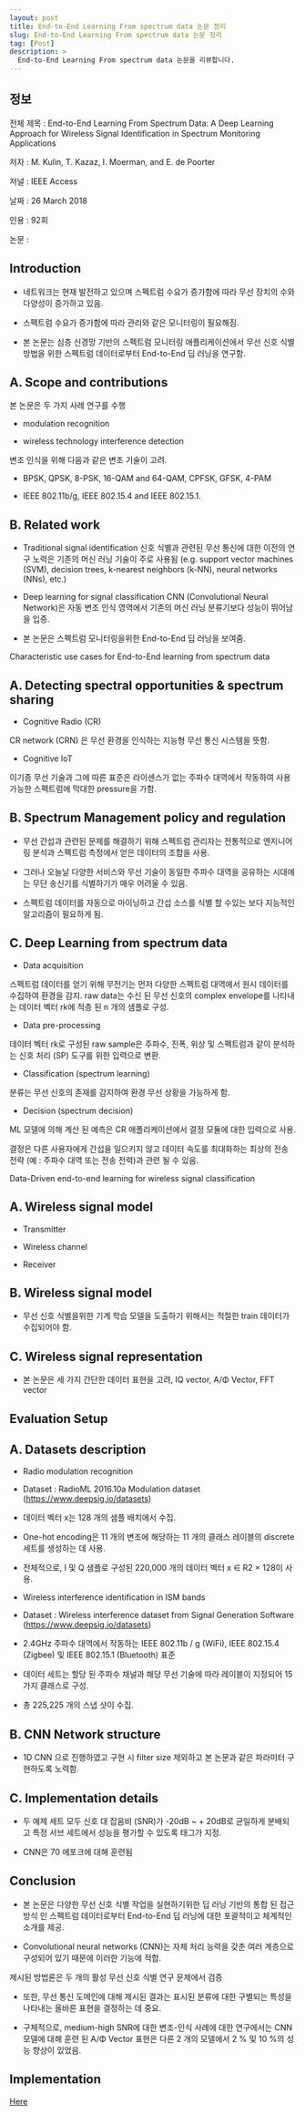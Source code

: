 ```yaml
---
layout: post
title: End-to-End Learning From spectrum data 논문 정리
slug: End-to-End Learning From spectrum data 논문 정리
tag: [Post]
description: >
  End-to-End Learning From spectrum data 논문을 리뷰합니다.
---
```


## 정보

전체 제목 : End-to-End Learning From Spectrum Data: A Deep Learning Approach for Wireless Signal Identification in Spectrum Monitoring Applications

저자 : M. Kulin, T. Kazaz, I. Moerman, and E. de Poorter

저널 : IEEE Access

날짜 : 26 March 2018

인용 : 92회

논문 :

## Introduction

- 네트워크는 현재 발전하고 있으며 스펙트럼 수요가 증가함에 따라 무선 장치의 수와 다양성이 증가하고 있음.

- 스펙트럼 수요가 증가함에 따라 관리와 같은 모니터링이 필요해짐.

- 본 논문는 심층 신경망 기반의 스펙트럼 모니터링 애플리케이션에서 무선 신호 식별 방법을 위한 스펙트럼 데이터로부터 End-to-End 딥 러닝을 연구함.

## A. Scope and contributions

본 논문은 두 가지 사례 연구를 수행

- modulation recognition

- wireless technology interference detection

변조 인식을 위해 다음과 같은 변조 기술이 고려.

- BPSK, QPSK, 8-PSK, 16-QAM and 64-QAM, CPFSK, GFSK, 4-PAM

- IEEE 802.11b/g, IEEE 802.15.4 and IEEE 802.15.1.


## B. Related work

- Traditional signal identification 신호 식별과 관련된 무선 통신에 대한 이전의 연구 노력은 기존의 머신 러닝 기술이 주로 사용됨 (e.g. support vector machines (SVM), decision trees, k-nearest neighbors (k-NN), neural networks (NNs), etc.)

- Deep learning for signal classification CNN (Convolutional Neural Network)은 자동 변조 인식 영역에서 기존의 머신 러닝 분류기보다 성능이 뛰어남을 입증.

- 본 논문은 스펙트럼 모니터링을위한 End-to-End 딥 러닝을 보여줌.

Characteristic use cases for End-to-End learning from spectrum data

## A. Detecting spectral opportunities & spectrum sharing

- Cognitive Radio (CR)

CR network (CRN) 은 무선 환경을 인식하는 지능형 무선 통신 시스템을 뜻함.

- Cognitive IoT

이기종 무선 기술과 그에 따른 표준은 라이센스가 없는 주파수 대역에서 작동하여 사용 가능한 스펙트럼에 막대한 pressure을 가함.

## B. Spectrum Management policy and regulation

- 무선 간섭과 관련된 문제를 해결하기 위해 스펙트럼 관리자는 전통적으로 엔지니어링 분석과 스펙트럼 측정에서 얻은 데이터의 조합을 사용.

- 그러나 오늘날 다양한 서비스와 무선 기술이 동일한 주파수 대역을 공유하는 시대에는 무단 송신기를 식별하기가 매우 어려울 수 있음.

- 스펙트럼 데이터를 자동으로 마이닝하고 간섭 소스를 식별 할 수있는 보다 지능적인 알고리즘이 필요하게 됨.

## C. Deep Learning from spectrum data

- Data acquisition

스펙트럼 데이터를 얻기 위해 무전기는 먼저 다양한 스펙트럼 대역에서 원시 데이터를 수집하여 환경을 감지. raw data는 수신 된 무선 신호의 complex envelope를 나타내는 데이터 벡터 rk에 적층 된 n 개의 샘플로 구성.

- Data pre-processing

데이터 벡터 rk로 구성된 raw sample은 주파수, 진폭, 위상 및 스펙트럼과 같이 분석하는 신호 처리 (SP) 도구를 위한 입력으로 변환.

- Classification (spectrum learning)

분류는 무선 신호의 존재를 감지하여 환경 무선 상황을 가능하게 함.

- Decision (spectrum decision)

ML 모델에 의해 계산 된 예측은 CR 애플리케이션에서 결정 모듈에 대한 입력으로 사용.

결정은 다른 사용자에게 간섭을 일으키지 않고 데이터 속도를 최대화하는 최상의 전송 전략 (예 : 주파수 대역 또는 전송 전력)과 관련 될 수 있음.

Data-Driven end-to-end learning for wireless signal classification

## A. Wireless signal model

- Transmitter

- Wireless channel

- Receiver

## B. Wireless signal model

- 무선 신호 식별을위한 기계 학습 모델을 도출하기 위해서는 적절한 train 데이터가 수집되어야 함.

## C. Wireless signal representation

- 본 논문은 세 가지 간단한 데이터 표현을 고려, IQ vector, A/Φ Vector, FFT vector


## Evaluation Setup


## A. Datasets description

- Radio modulation recognition

- Dataset : RadioML 2016.10a Modulation dataset (https://www.deepsig.io/datasets)

- 데이터 벡터 x는 128 개의 샘플 배치에서 수집.

- One-hot encoding은 11 개의 변조에 해당하는 11 개의 클래스 레이블의 discrete 세트를 생성하는 데 사용.

- 전체적으로, I 및 Q 샘플로 구성된 220,000 개의 데이터 벡터 x ∈ R2 × 128이 사용.

- Wireless interference identification in ISM bands

- Dataset : Wireless interference dataset from Signal Generation Software (https://www.deepsig.io/datasets)

- 2.4GHz 주파수 대역에서 작동하는 IEEE 802.11b / g (WiFi), IEEE 802.15.4 (Zigbee) 및 IEEE 802.15.1 (Bluetooth) 표준

- 데이터 세트는 할당 된 주파수 채널과 해당 무선 기술에 따라 레이블이 지정되어 15 가지 클래스로 구성.

- 총 225,225 개의 스냅 샷이 수집.


## B. CNN Network structure

- 1D CNN 으로 진행하였고 구현 시 filter size 제외하고 본 논문과 같은 파라미터 구현하도록 노력함.

## C. Implementation details

- 두 예제 세트 모두 신호 대 잡음비 (SNR)가 -20dB ~ + 20dB로 균일하게 분배되고 특정 서브 세트에서 성능을 평가할 수 있도록 태그가 지정.

- CNN은 70 에포크에 대해 훈련됨

## Conclusion

- 본 논문은 다양한 무선 신호 식별 작업을 실현하기위한 딥 러닝 기반의 통합 된 접근 방식 인 스펙트럼 데이터로부터 End-to-End 딥 러닝에 대한 포괄적이고 체계적인 소개를 제공.

- Convolutional neural networks (CNN)는 자체 처리 능력을 갖춘 여러 계층으로 구성되어 있기 때문에 이러한 기능에 적합.

제시된 방법론은 두 개의 활성 무선 신호 식별 연구 문제에서 검증

- 또한, 무선 통신 도메인에 대해 제시된 결과는 표시된 분류에 대한 구별되는 특성을 나타내는 올바른 표현을 결정하는 데 중요.

- 구체적으로, medium-high SNR에 대한 변조-인식 사례에 대한 연구에서는 CNN 모델에 대해 훈련 된 A/Φ Vector 표현은 다른 2 개의 모델에서 2 % 및 10 %의 성능 향상이 있었음.

## Implementation

[Here](https://github.com/Kaintels/paper-list/blob/master/Networks%20and%20data%20communication/Modulation%20and%20interference%20identification/End-to-End%20Learning%20From%20Spectrum%20Data/main.ipynb)